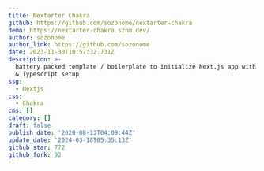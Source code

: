 ```yaml
---
title: Nextarter Chakra
github: https://github.com/sozonome/nextarter-chakra
demo: https://nextarter-chakra.sznm.dev/
author: sozonome
author_link: https://github.com/sozonome
date: 2023-11-30T10:57:32.731Z
description: >-
  battery packed template / boilerplate to initialize Next.js app with Chakra UI
  & Typescript setup
ssg:
  - Nextjs
css:
  - Chakra
cms: []
category: []
draft: false
publish_date: '2020-08-13T04:09:44Z'
update_date: '2024-03-18T05:35:13Z'
github_star: 772
github_fork: 92
---
```

